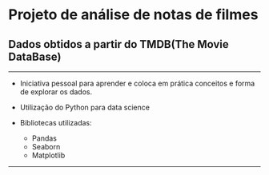 # Projeto de análise de notas de filmes

## Dados obtidos a partir do TMDB(The Movie DataBase)
---

- Iniciativa pessoal para aprender e coloca em prática conceitos e forma de explorar os dados.

- Utilização do Python para data science

- Bibliotecas utilizadas:
    - Pandas
    - Seaborn
    - Matplotlib
---
